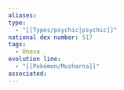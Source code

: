 ```yaml
---
aliases: 
type:
  - "[[Types/psychic|psychic]]"
national dex number: 517
tags:
  - Unova
evolution line:
  - "[[Pokémon/Musharna]]"
associated: 
---
```

